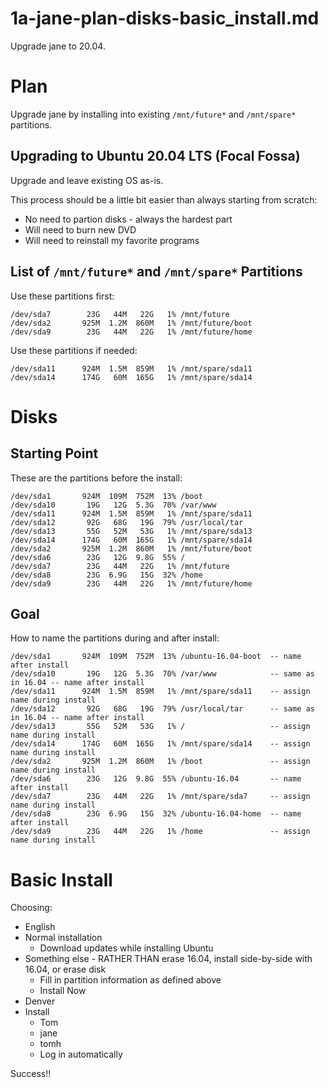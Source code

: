 
# 1a-jane-plan-disks-basic_install.md

Upgrade jane to 20.04.

# Plan

Upgrade jane by installing into existing `/mnt/future*` and `/mnt/spare*` partitions.

## Upgrading to Ubuntu 20.04 LTS (Focal Fossa)

Upgrade and leave existing OS as-is.

This process should be a little bit easier than always starting from scratch:

- No need to partion disks - always the hardest part
- Will need to burn new DVD
- Will need to reinstall my favorite programs

## List of `/mnt/future*` and `/mnt/spare*` Partitions

Use these partitions first:
```
/dev/sda7        23G   44M   22G   1% /mnt/future
/dev/sda2       925M  1.2M  860M   1% /mnt/future/boot
/dev/sda9        23G   44M   22G   1% /mnt/future/home
```

Use these partitions if needed:
```
/dev/sda11      924M  1.5M  859M   1% /mnt/spare/sda11
/dev/sda14      174G   60M  165G   1% /mnt/spare/sda14
```

# Disks

## Starting Point

These are the partitions before the install:

```
/dev/sda1       924M  109M  752M  13% /boot
/dev/sda10       19G   12G  5.3G  70% /var/www
/dev/sda11      924M  1.5M  859M   1% /mnt/spare/sda11
/dev/sda12       92G   68G   19G  79% /usr/local/tar
/dev/sda13       55G   52M   53G   1% /mnt/spare/sda13
/dev/sda14      174G   60M  165G   1% /mnt/spare/sda14
/dev/sda2       925M  1.2M  860M   1% /mnt/future/boot
/dev/sda6        23G   12G  9.8G  55% /
/dev/sda7        23G   44M   22G   1% /mnt/future
/dev/sda8        23G  6.9G   15G  32% /home
/dev/sda9        23G   44M   22G   1% /mnt/future/home
```

## Goal

How to name the partitions during and after install:

```
/dev/sda1       924M  109M  752M  13% /ubuntu-16.04-boot  -- name after install
/dev/sda10       19G   12G  5.3G  70% /var/www            -- same as in 16.04 -- name after install
/dev/sda11      924M  1.5M  859M   1% /mnt/spare/sda11    -- assign name during install
/dev/sda12       92G   68G   19G  79% /usr/local/tar      -- same as in 16.04 -- name after install
/dev/sda13       55G   52M   53G   1% /                   -- assign name during install
/dev/sda14      174G   60M  165G   1% /mnt/spare/sda14    -- assign name during install
/dev/sda2       925M  1.2M  860M   1% /boot               -- assign name during install
/dev/sda6        23G   12G  9.8G  55% /ubuntu-16.04       -- name after install
/dev/sda7        23G   44M   22G   1% /mnt/spare/sda7     -- assign name during install
/dev/sda8        23G  6.9G   15G  32% /ubuntu-16.04-home  -- name after install
/dev/sda9        23G   44M   22G   1% /home               -- assign name during install
```

# Basic Install

Choosing:

- English
- Normal installation
  - Download updates while installing Ubuntu
- Something else - RATHER THAN erase 16.04, install side-by-side with 16.04, or erase disk
  - Fill in partition information as defined above
  - Install Now
- Denver
- Install
  - Tom
  - jane
  - tomh
  - Log in automatically

Success!!

